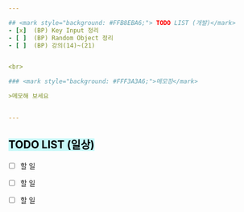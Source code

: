 ```yaml
---  

## <mark style="background: #FFB8EBA6;"> TODO LIST (개발)</mark>
- [x]  (BP) Key Input 정리
- [ ]  (BP) Random Object 정리
- [ ]  (BP) 강의(14)~(21) 


<br>

### <mark style="background: #FFF3A3A6;">메모장</mark>

>메모해 보세요


---
```


## <mark style="background: #ABF7F7A6;">TODO LIST (일상)</mark>

- [ ]  할 일
- [ ]  할 일
- [ ]  할 일
 
